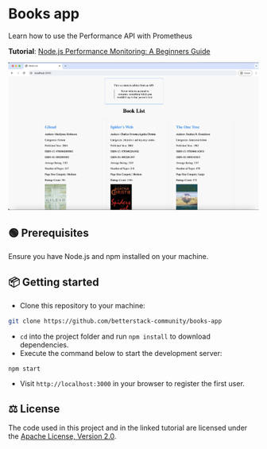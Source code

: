 # Books app

Learn how to use the Performance API with Prometheus

**Tutorial**: [Node.js Performance Monitoring: A Beginners Guide
](https://betterstack.com/community/guides/scaling-nodejs/nodejs-performance-monitoring/)

![Screenshot of the application's homepage](screenshot.png)

## 🟢 Prerequisites

Ensure you have Node.js and npm installed on your machine.

## 📦 Getting started

- Clone this repository to your machine:

```bash
git clone https://github.com/betterstack-community/books-app
```

- `cd` into the project folder and run `npm install` to download dependencies.
- Execute the command below to start the development server:

```bash
npm start
```

- Visit `http://localhost:3000`
  in your browser to register the first user.

## ⚖ License

The code used in this project and in the linked tutorial are licensed under the [Apache License, Version 2.0](LICENSE).
